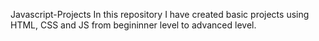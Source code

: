 Javascript-Projects
In this repository I have created basic projects using HTML, CSS and JS from begininner level to advanced level.
